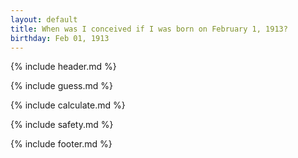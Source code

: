 ```yaml
---
layout: default
title: When was I conceived if I was born on February 1, 1913?
birthday: Feb 01, 1913
---
```


{% include header.md %}

{% include guess.md %}

{% include calculate.md %}

{% include safety.md %}

{% include footer.md %}



